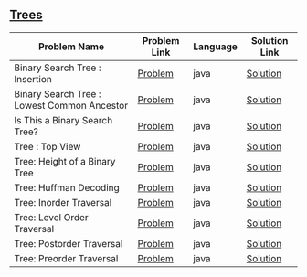 ## [Trees](https://www.hackerrank.com/domains/data-structures/trees)

|Problem Name|Problem Link|Language|Solution Link|
---|---|---|---
|Binary Search Tree : Insertion|[Problem](https://www.hackerrank.com/challenges/binary-search-tree-insertion/problem)|java|[Solution](./BinarySearchTree:Insertion.java)|
|Binary Search Tree : Lowest Common Ancestor|[Problem](https://www.hackerrank.com/challenges/binary-search-tree-lowest-common-ancestor/problem)|java|[Solution](./BinarySearchTree:LowestCommonAncestor.java)|
|Is This a Binary Search Tree?|[Problem](https://www.hackerrank.com/challenges/is-binary-search-tree/problem)|java|[Solution](./IsThisaBinarySearchTree?.java)|
|Tree : Top View|[Problem](https://www.hackerrank.com/challenges/tree-top-view/problem)|java|[Solution](./Tree:TopView.java)|
|Tree: Height of a Binary Tree|[Problem](https://www.hackerrank.com/challenges/tree-height-of-a-binary-tree/problem)|java|[Solution](./Tree:HeightofaBinaryTree.java)|
|Tree: Huffman Decoding |[Problem](https://www.hackerrank.com/challenges/tree-huffman-decoding/problem)|java|[Solution](./Tree:HuffmanDecoding.java)|
|Tree: Inorder Traversal|[Problem](https://www.hackerrank.com/challenges/tree-inorder-traversal/problem)|java|[Solution](./Tree:InorderTraversal.java)|
|Tree: Level Order Traversal|[Problem](https://www.hackerrank.com/challenges/tree-level-order-traversal/problem)|java|[Solution](./Tree:LevelOrderTraversal.java)|
|Tree: Postorder Traversal|[Problem](https://www.hackerrank.com/challenges/tree-postorder-traversal/problem)|java|[Solution](./Tree:PostorderTraversal.java)|
|Tree: Preorder Traversal|[Problem](https://www.hackerrank.com/challenges/tree-preorder-traversal/problem)|java|[Solution](./Tree:PreorderTraversal.java)|
